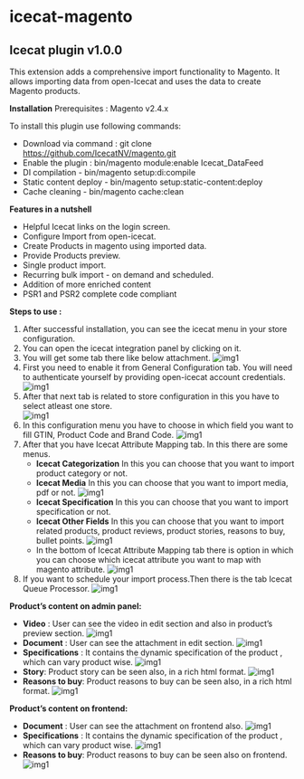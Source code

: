 # icecat-magento

## Icecat plugin v1.0.0

This extension adds a comprehensive import functionality to Magento. It allows importing data from open-Icecat and uses the data to create Magento products.


**Installation**
Prerequisites : 
	Magento v2.4.x

To install this plugin use following commands:
- Download via command : git clone https://github.com/IcecatNV/magento.git
- Enable the plugin : bin/magento module:enable Icecat_DataFeed
- DI compilation - bin/magento setup:di:compile
- Static content deploy - bin/magento setup:static-content:deploy
- Cache cleaning - bin/magento cache:clean

**Features in a nutshell**
- Helpful Icecat links on the login screen.
- Configure Import from open-icecat.
- Create Products in magento using imported data.
- Provide Products preview.
- Single product import.
- Recurring bulk import - on demand and scheduled.
- Addition of more enriched content
- PSR1 and PSR2 complete code compliant

**Steps to use :**
1. After successful installation, you can see the icecat menu in your store configuration.
2. You can open the icecat integration panel by clicking on it.
3. You will get some tab there like below attachment.
    ![img1](./doc/images/1.png)
4. First you need to enable it from General Configuration tab. You will need to authenticate yourself by providing open-icecat account credentials.
    ![img1](./doc/images/2.png)
5. After that next tab is related to store configuration in this you have to select atleast one store.   
    ![img1](./doc/images/4.png)
6. In this configuration menu you have to choose in which field you want to fill GTIN, Product Code and Brand Code.
    ![img1](./doc/images/5.png)
7. After that you have Icecat Attribute Mapping tab. In this there are some menus.
    - **Icecat Categorization** In this you can choose that you want to import product category or not.
    - **Icecat Media** In this you can choose that you want to import media, pdf or not.
    ![img1](./doc/images/6.png)
    - **Icecat Specification** In this you can choose that you want to import specification or not.
    - **Icecat Other Fields** In this you can choose that you want to import related products, product reviews, product stories, reasons to buy, bullet points.
    ![img1](./doc/images/7.png)
    - In the bottom of Icecat Attribute Mapping tab there is option in which you can choose which icecat attribute you want to map with magento attribute.
    ![img1](./doc/images/8.png)
8. If you want to schedule your import process.Then there is the tab Icecat Queue Processor.
    ![img1](./doc/images/3.png)

**Product’s content on admin panel:**

- **Video** : User can see the video in edit section and also in product’s preview section.
    ![img1](./doc/images/video.png)
- **Document** : User can see the attachment in edit section.
    ![img1](./doc/images/document.png)    
- **Specifications** : It contains the dynamic specification of the product , which can vary product wise.
    ![img1](./doc/images/specification.png)    
- **Story**: Product story can be seen also, in a rich html format.
    ![img1](./doc/images/story.png)
- **Reasons to buy**: Product reasons to buy can be seen also, in a rich html format.
    ![img1](./doc/images/reason.png)

**Product’s content on frontend:**

- **Document** : User can see the attachment on frontend also.
    ![img1](./doc/images/f_document.png)    
- **Specifications** : It contains the dynamic specification of the product , which can vary product wise.
    ![img1](./doc/images/f_specification.png)    
- **Reasons to buy**: Product reasons to buy can be seen also on frontend.
    ![img1](./doc/images/f_reason.png)
